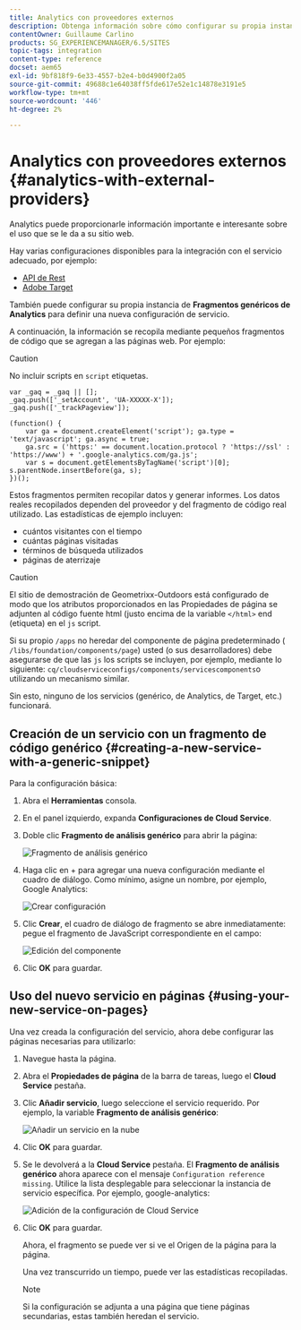 ```yaml
---
title: Analytics con proveedores externos
description: Obtenga información sobre cómo configurar su propia instancia de fragmentos de Analytics genéricos para definir una nueva configuración de servicio.
contentOwner: Guillaume Carlino
products: SG_EXPERIENCEMANAGER/6.5/SITES
topic-tags: integration
content-type: reference
docset: aem65
exl-id: 9bf818f9-6e33-4557-b2e4-b0d4900f2a05
source-git-commit: 49688c1e64038ff5fde617e52e1c14878e3191e5
workflow-type: tm+mt
source-wordcount: '446'
ht-degree: 2%

---
```



# Analytics con proveedores externos {#analytics-with-external-providers}

Analytics puede proporcionarle información importante e interesante sobre el uso que se le da a su sitio web.

Hay varias configuraciones disponibles para la integración con el servicio adecuado, por ejemplo:

* [API de Rest](/help/sites-administering/adobeanalytics.md)
* [Adobe Target](/help/sites-administering/target.md)

También puede configurar su propia instancia de **Fragmentos genéricos de Analytics** para definir una nueva configuración de servicio.

A continuación, la información se recopila mediante pequeños fragmentos de código que se agregan a las páginas web. Por ejemplo:

>[!CAUTION]
>
>No incluir scripts en `script` etiquetas.

```
var _gaq = _gaq || [];
_gaq.push(['_setAccount', 'UA-XXXXX-X']);
_gaq.push(['_trackPageview']);

(function() {
    var ga = document.createElement('script'); ga.type = 'text/javascript'; ga.async = true;
    ga.src = ('https:' == document.location.protocol ? 'https://ssl' : 'https://www') + '.google-analytics.com/ga.js';
    var s = document.getElementsByTagName('script')[0]; s.parentNode.insertBefore(ga, s);
})();
```

Estos fragmentos permiten recopilar datos y generar informes. Los datos reales recopilados dependen del proveedor y del fragmento de código real utilizado. Las estadísticas de ejemplo incluyen:

* cuántos visitantes con el tiempo
* cuántas páginas visitadas
* términos de búsqueda utilizados
* páginas de aterrizaje

>[!CAUTION]
>
>El sitio de demostración de Geometrixx-Outdoors está configurado de modo que los atributos proporcionados en las Propiedades de página se adjunten al código fuente html (justo encima de la variable `</html>` end (etiqueta) en el `js` script.
>
>Si su propio `/apps` no heredar del componente de página predeterminado ( `/libs/foundation/components/page`) usted (o sus desarrolladores) debe asegurarse de que las `js` los scripts se incluyen, por ejemplo, mediante lo siguiente: `cq/cloudserviceconfigs/components/servicescomponents`o utilizando un mecanismo similar.
>
>Sin esto, ninguno de los servicios (genérico, de Analytics, de Target, etc.) funcionará.

## Creación de un servicio con un fragmento de código genérico {#creating-a-new-service-with-a-generic-snippet}

Para la configuración básica:

1. Abra el **Herramientas** consola.
1. En el panel izquierdo, expanda **Configuraciones de Cloud Service**.
1. Doble clic **Fragmento de análisis genérico** para abrir la página:

   ![Fragmento de análisis genérico](assets/analytics_genericoverview.png)

1. Haga clic en + para agregar una nueva configuración mediante el cuadro de diálogo. Como mínimo, asigne un nombre, por ejemplo, Google Analytics:

   ![Crear configuración](assets/analytics_addconfig.png)

1. Clic **Crear**, el cuadro de diálogo de fragmento se abre inmediatamente: pegue el fragmento de JavaScript correspondiente en el campo:

   ![Edición del componente](assets/analytics_snippet.png)

1. Clic **OK** para guardar.

## Uso del nuevo servicio en páginas {#using-your-new-service-on-pages}

Una vez creada la configuración del servicio, ahora debe configurar las páginas necesarias para utilizarlo:

1. Navegue hasta la página.
1. Abra el **Propiedades de página** de la barra de tareas, luego el **Cloud Service** pestaña.
1. Clic **Añadir servicio**, luego seleccione el servicio requerido. Por ejemplo, la variable **Fragmento de análisis genérico**:

   ![Añadir un servicio en la nube](assets/analytics_selectservice.png)

1. Clic **OK** para guardar.
1. Se le devolverá a la **Cloud Service** pestaña. El **Fragmento de análisis genérico** ahora aparece con el mensaje `Configuration reference missing`. Utilice la lista desplegable para seleccionar la instancia de servicio específica. Por ejemplo, google-analytics:

   ![Adición de la configuración de Cloud Service](assets/analytics_selectspecificservice.png)

1. Clic **OK** para guardar.

   Ahora, el fragmento se puede ver si ve el Origen de la página para la página.

   Una vez transcurrido un tiempo, puede ver las estadísticas recopiladas.

   >[!NOTE]
   >
   >Si la configuración se adjunta a una página que tiene páginas secundarias, estas también heredan el servicio.
